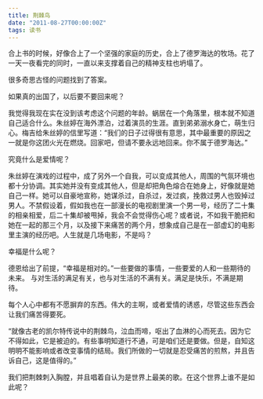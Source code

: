 ```yaml
---
title: 荆棘鸟
date: "2011-08-27T00:00:00Z"
tags: 读书
---
```


合上书的时候，好像合上了一个坚强的家庭的历史，合上了德罗海达的牧场。花了一天一夜看完的同时，一直以来支撑着自己的精神支柱也坍塌了。

很多奇思古怪的问题找到了答案。

如果真的出国了，以后要不要回来呢？

我觉得我现在实在没到该考虑这个问题的年龄。蜗居在一个角落里，根本就不知道自己适合什么。朱丝婷在海外漂泊，过着演员的生涯。直到弟弟溺水身亡，萌生归心。梅吉给朱丝婷的信里写道：“我们的日子过得很有意思，其中最重要的原因之一就是你这团火光在燃烧。回家吧，但请不要永远地回来。你不属于德罗海达。”

究竟什么是爱情呢？

朱丝婷在演戏的过程中，成了另外一个自我，可以变成其他人，周围的气氛环境也都十分协调。其实她并没有变成其他人，但是却把角色熔合在她身上，好像就是她自己一样。她可以自豪地宣称，她谋杀过，自杀过，发过疯，挽救过男人也毁掉过男人。不禁假设着，假如我也在一部漫长的电视剧里演一个男一号，经历了二十集的相亲相爱，后二十集却被甩掉，我会不会觉得伤心呢？或者说，不如我干脆把和她在一起的那三个月，以及接下来痛苦的两个月，想象成自己是在一部虚幻的电影里主演的经历吧。人生就是几场电影，不是吗？

幸福是什么呢？

德恩给出了前提，“幸福是相对的。”一些要做的事情，一些要爱的人和一些期待的未来。 与对生活的满足有关，也与对生活的不满有关。满足是快乐，不满是期待。

每个人心中都有不愿摒弃的东西。伟大的主啊，或者爱情的诱惑，尽管这些东西会让我们痛苦得要死。

“就像古老的凯尔特传说中的荆棘鸟，泣血而啼，呕出了血淋的心而死去。因为它不得如此，它是被迫的。有些事明知道行不通，可是咱们还是要做。但是，自知这明明不能影响或者改变事情的结局。我们所做的一切就是忍受痛苦的煎熬，并且告诉自己，这是值得的。”

我们把荆棘刺入胸膛，并且唱着自认为是世界上最美的歌。在这个世界上谁不是如此呢？
